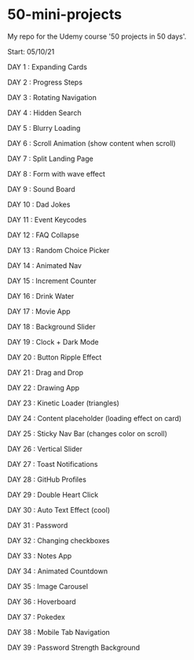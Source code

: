 # 50-mini-projects

My repo for the Udemy course '50 projects in 50 days'.

Start: 05/10/21

DAY 1 : Expanding Cards

DAY 2 : Progress Steps

DAY 3 : Rotating Navigation

DAY 4 : Hidden Search

DAY 5 : Blurry Loading

DAY 6 : Scroll Animation (show content when scroll)

DAY 7 : Split Landing Page

DAY 8 : Form with wave effect

DAY 9 : Sound Board

DAY 10 : Dad Jokes

DAY 11 : Event Keycodes

DAY 12 : FAQ Collapse

DAY 13 : Random Choice Picker

DAY 14 : Animated Nav

DAY 15 : Increment Counter

DAY 16 : Drink Water

DAY 17 : Movie App

DAY 18 : Background Slider

DAY 19 : Clock + Dark Mode

DAY 20 : Button Ripple Effect

DAY 21 : Drag and Drop

DAY 22 : Drawing App

DAY 23 : Kinetic Loader (triangles)

DAY 24 : Content placeholder (loading effect on card)

DAY 25 : Sticky Nav Bar (changes color on scroll)

DAY 26 : Vertical Slider

DAY 27 : Toast Notifications

DAY 28 : GitHub Profiles

DAY 29 : Double Heart Click

DAY 30 : Auto Text Effect (cool)

DAY 31 : Password 

DAY 32 : Changing checkboxes

DAY 33 : Notes App

DAY 34 : Animated Countdown

DAY 35 : Image Carousel

DAY 36 : Hoverboard

DAY 37 : Pokedex

DAY 38 : Mobile Tab Navigation

DAY 39 : Password Strength Background
